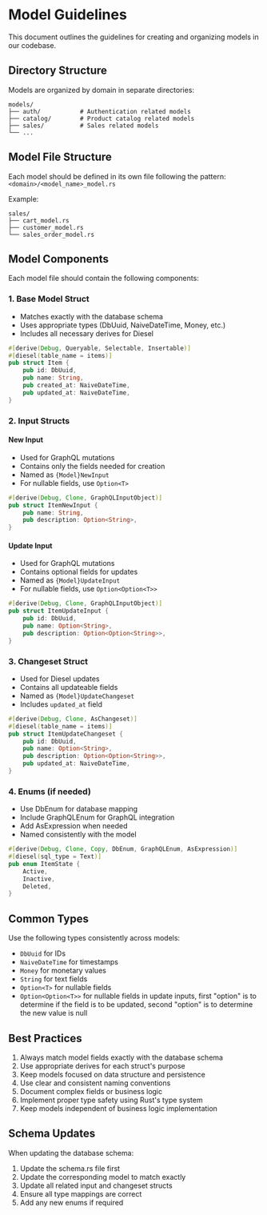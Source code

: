 # Model Guidelines

This document outlines the guidelines for creating and organizing models in our codebase.

## Directory Structure

Models are organized by domain in separate directories:

```
models/
├── auth/           # Authentication related models
├── catalog/        # Product catalog related models
├── sales/          # Sales related models
└── ...
```

## Model File Structure

Each model should be defined in its own file following the pattern: `<domain>/<model_name>_model.rs`

Example:
```
sales/
├── cart_model.rs
├── customer_model.rs
└── sales_order_model.rs
```

## Model Components

Each model file should contain the following components:

### 1. Base Model Struct

- Matches exactly with the database schema
- Uses appropriate types (DbUuid, NaiveDateTime, Money, etc.)
- Includes all necessary derives for Diesel

```rust
#[derive(Debug, Queryable, Selectable, Insertable)]
#[diesel(table_name = items)]
pub struct Item {
    pub id: DbUuid,
    pub name: String,
    pub created_at: NaiveDateTime,
    pub updated_at: NaiveDateTime,
}
```

### 2. Input Structs

#### New Input
- Used for GraphQL mutations
- Contains only the fields needed for creation
- Named as `{Model}NewInput`
- For nullable fields, use `Option<T>`

```rust
#[derive(Debug, Clone, GraphQLInputObject)]
pub struct ItemNewInput {
    pub name: String,
    pub description: Option<String>,
}
```

#### Update Input
- Used for GraphQL mutations
- Contains optional fields for updates
- Named as `{Model}UpdateInput`
- For nullable fields, use `Option<Option<T>>`

```rust
#[derive(Debug, Clone, GraphQLInputObject)]
pub struct ItemUpdateInput {
    pub id: DbUuid,
    pub name: Option<String>,
    pub description: Option<Option<String>>,
}
```

### 3. Changeset Struct

- Used for Diesel updates
- Contains all updateable fields
- Named as `{Model}UpdateChangeset`
- Includes `updated_at` field

```rust
#[derive(Debug, Clone, AsChangeset)]
#[diesel(table_name = items)]
pub struct ItemUpdateChangeset {
    pub id: DbUuid,
    pub name: Option<String>,
    pub description: Option<Option<String>>,
    pub updated_at: NaiveDateTime,
}
```

### 4. Enums (if needed)

- Use DbEnum for database mapping
- Include GraphQLEnum for GraphQL integration
- Add AsExpression when needed
- Named consistently with the model

```rust
#[derive(Debug, Clone, Copy, DbEnum, GraphQLEnum, AsExpression)]
#[diesel(sql_type = Text)]
pub enum ItemState {
    Active,
    Inactive,
    Deleted,
}
```

## Common Types

Use the following types consistently across models:

- `DbUuid` for IDs
- `NaiveDateTime` for timestamps
- `Money` for monetary values
- `String` for text fields
- `Option<T>` for nullable fields
- `Option<Option<T>>` for nullable fields in update inputs, first "option" is to determine if the field is to be updated, second "option" is to determine the new value is null


## Best Practices

1. Always match model fields exactly with the database schema
2. Use appropriate derives for each struct's purpose
3. Keep models focused on data structure and persistence
4. Use clear and consistent naming conventions
5. Document complex fields or business logic
6. Implement proper type safety using Rust's type system
7. Keep models independent of business logic implementation

## Schema Updates

When updating the database schema:

1. Update the schema.rs file first
2. Update the corresponding model to match exactly
3. Update all related input and changeset structs
4. Ensure all type mappings are correct
5. Add any new enums if required
